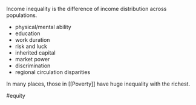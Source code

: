 Income inequality is the difference of income distribution across populations.
- physical/mental ability
- education
- work duration
- risk and luck
- inherited capital
- market power
- discrimination
- regional circulation disparities

In many places, those in [[Poverty]] have huge inequality with the richest.

#equity